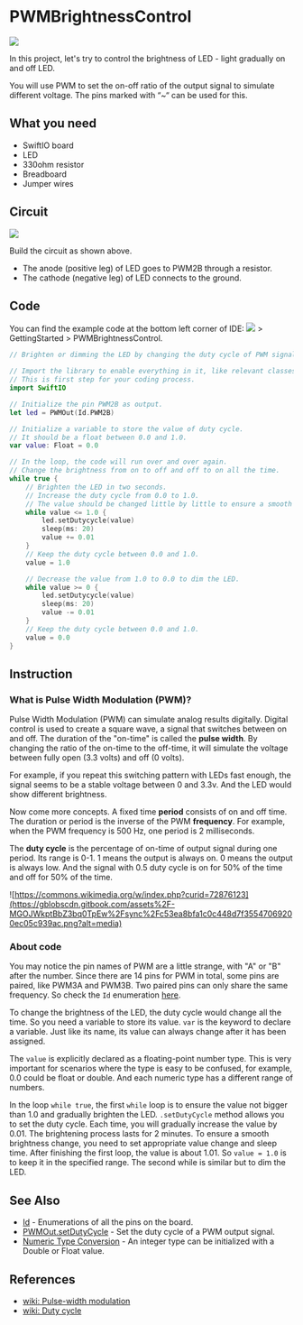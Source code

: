 # PWMBrightnessControl

![](https://gblobscdn.gitbook.com/assets%2F-MGOJWkptBbZ3bq0TpEw%2Fsync%2Fb81e5137c8d3a490823f2e5c67617a86a1aba4e7.gif?alt=media)

In this project, let's try to control the brightness of LED - light gradually on and off LED.

You will use PWM to set the on-off ratio of the output signal to simulate different voltage. The pins marked with “~“ can be used for this.

## What you need

* SwiftIO board 
* LED 
* 330ohm resistor 
* Breadboard 
* Jumper wires

## Circuit

![](../../.gitbook/assets/PWMBrightnessControl.png)

Build the circuit as shown above.

* The anode \(positive leg\) of LED goes to PWM2B through a resistor.
* The cathode \(negative leg\) of LED connects to the ground.

## Code

You can find the example code at the bottom left corner of IDE: ![](../../.gitbook/assets/xnip2020-07-22_16-04-33.jpg) &gt; GettingStarted &gt; PWMBrightnessControl.

```swift
// Brighten or dimming the LED by changing the duty cycle of PWM signal.

// Import the library to enable everything in it, like relevant classes and methods. 
// This is first step for your coding process.
import SwiftIO

// Initialize the pin PWM2B as output.
let led = PWMOut(Id.PWM2B)

// Initialize a variable to store the value of duty cycle. 
// It should be a float between 0.0 and 1.0.
var value: Float = 0.0

// In the loop, the code will run over and over again.
// Change the brightness from on to off and off to on all the time.
while true {
    // Brighten the LED in two seconds. 
    // Increase the duty cycle from 0.0 to 1.0.
    // The value should be changed little by little to ensure a smooth brightness change.
    while value <= 1.0 {
        led.setDutycycle(value)
        sleep(ms: 20)
        value += 0.01
    }
    // Keep the duty cycle between 0.0 and 1.0.
    value = 1.0

    // Decrease the value from 1.0 to 0.0 to dim the LED.
    while value >= 0 {
        led.setDutycycle(value)
        sleep(ms: 20)
        value -= 0.01
    }
    // Keep the duty cycle between 0.0 and 1.0.
    value = 0.0
}
```

## Instruction

### What is Pulse Width Modulation \(PWM\)?

Pulse Width Modulation \(PWM\) can simulate analog results digitally. Digital control is used to create a square wave, a signal that switches between on and off. The duration of the "on-time" is called the **pulse width**. By changing the ratio of the on-time to the off-time, it will simulate the voltage between fully open \(3.3 volts\) and off \(0 volts\).  

For example, if you repeat this switching pattern with LEDs fast enough, the signal seems to be a stable voltage between 0 and 3.3v. And the LED would show different brightness.

Now come more concepts. A fixed time **period** consists of on and off time. The duration or period is the inverse of the PWM **frequency**. For example, when the PWM frequency is 500 Hz, one period is 2 milliseconds.

The **duty cycle** is the percentage of on-time of output signal during one period. Its range is 0-1. 1 means the output is always on. 0 means the output is always low. And the signal with 0.5 duty cycle is on for 50% of the time and off for 50% of the time.

![https://commons.wikimedia.org/w/index.php?curid=72876123](https://gblobscdn.gitbook.com/assets%2F-MGOJWkptBbZ3bq0TpEw%2Fsync%2Fc53ea8bfa1c0c448d7f35547069200ec05c939ac.png?alt=media)

### About code

You may notice the pin names of PWM are a little strange, with "A" or "B" after the number. Since there are 14 pins for PWM in total, some pins are paired, like PWM3A and PWM3B. Two paired pins can only share the same frequency. So check the `Id` enumeration [here](https://swiftioapi.madmachine.io/Enums/Id.html).

To change the brightness of the LED, the duty cycle would change all the time. So you need a variable to store its value. `var` is the keyword to declare a variable. Just like its name, its value can always change after it has been assigned. 

The `value` is explicitly declared as a floating-point number type. This is very important for scenarios where the type is easy to be confused, for example, 0.0 could be float or double. And each numeric type has a different range of numbers. 

In the loop `while true`, the first `while` loop is to ensure the value not bigger than 1.0 and gradually brighten the LED. `.setDutyCycle` method allows you to set the duty cycle. Each time, you will gradually increase the value by 0.01. The brightening process lasts for 2 minutes. To ensure a smooth brightness change, you need to set appropriate value change and sleep time. After finishing the first loop, the value is about 1.01. So `value = 1.0` is to keep it in the specified range.  The second while is similar but to dim the LED. 

## See Also

* [Id](https://swiftioapi.madmachine.io/Enums/Id.html) - Enumerations of all the pins on the board.
* ​[PWMOut.setDutyCycle](https://swiftioapi.madmachine.io/Classes/PWMOut.html#/s:7SwiftIO6PWMOutC12setDutycycleyySfF) - Set the duty cycle of a PWM output signal.
* [Numeric Type Conversion](https://docs.swift.org/swift-book/LanguageGuide/TheBasics.html) - An integer type can be initialized with a Double or Float value.

## References

* ​[wiki: Pulse-width modulation](https://en.wikipedia.org/wiki/Pulse-width_modulation)​
* ​[wiki: Duty cycle](https://en.wikipedia.org/wiki/Duty_cycle)​



